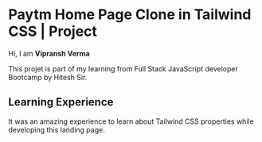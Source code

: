 # Paytm  Home Page Clone in Tailwind CSS | Project
Hi, I am **Vipransh Verma**

This projet is part of my learning from Full Stack JavaScript developer Bootcamp by Hitesh Sir.

## Learning Experience
It was an amazing experience to learn about  Tailwind CSS properties while developing this landing page.